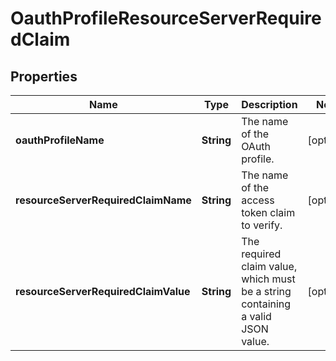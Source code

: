 

# OauthProfileResourceServerRequiredClaim


## Properties

| Name | Type | Description | Notes |
|------------ | ------------- | ------------- | -------------|
|**oauthProfileName** | **String** | The name of the OAuth profile. |  [optional] |
|**resourceServerRequiredClaimName** | **String** | The name of the access token claim to verify. |  [optional] |
|**resourceServerRequiredClaimValue** | **String** | The required claim value, which must be a string containing a valid JSON value. |  [optional] |



